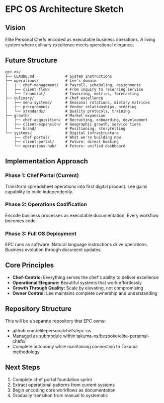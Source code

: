 # EPC OS Architecture Sketch

## Vision
Elite Personal Chefs encoded as executable business operations. A living system where culinary excellence meets operational elegance.

## Future Structure
```
epc-os/
├── CLAUDE.md              # System instructions
├── operations/            # Lee's domain
│   ├── chef-management/   # Payroll, scheduling, assignments
│   ├── client-flow/       # From inquiry to recurring service
│   └── financial/         # Invoicing, metrics, forecasting
├── culinary/              # Chef excellence
│   ├── menu-systems/      # Seasonal rotations, dietary matrices
│   ├── procurement/       # Vendor relationships, ordering
│   └── standards/         # Quality protocols, training
├── growth/                # Market expansion
│   ├── chef-acquisition/  # Recruiting, onboarding, development
│   ├── client-expansion/  # Geographic growth, service tiers
│   └── brand/             # Positioning, storytelling
└── systems/               # Digital infrastructure
    ├── chef-portal/       # What we're building now
    ├── client-portal/     # Future: direct booking
    └── operations-hub/    # Future: unified dashboard
```

## Implementation Approach

### Phase 1: Chef Portal (Current)
Transform spreadsheet operations into first digital product. Lee gains capability to build independently.

### Phase 2: Operations Codification
Encode business processes as executable documentation. Every workflow becomes code.

### Phase 3: Full OS Deployment
EPC runs as software. Natural language instructions drive operations. Business evolution through document updates.

## Core Principles
- **Chef-Centric:** Everything serves the chef's ability to deliver excellence
- **Operational Elegance:** Beautiful systems that work effortlessly
- **Growth Through Quality:** Scale by elevating, not compromising
- **Owner Control:** Lee maintains complete ownership and understanding

## Repository Structure
This will be a separate repository that EPC owns:
- github.com/elitepersonalchefs/epc-os
- Managed as submodule within takuma-os/bespoke/elite-personal-chefs/
- Complete autonomy while maintaining connection to Takuma methodology

## Next Steps
1. Complete chef portal foundation sprint
2. Extract operational patterns from current systems
3. Begin encoding core workflows as documentation
4. Gradually transition from manual to systematic